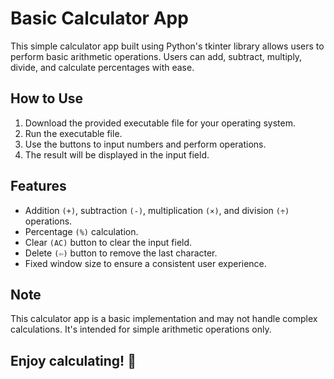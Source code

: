 # Basic Calculator App

This simple calculator app built using Python's tkinter library allows users to perform basic arithmetic operations. Users can add, subtract, multiply, divide, and calculate percentages with ease.

## How to Use

1. Download the provided executable file for your operating system.
2. Run the executable file.
3. Use the buttons to input numbers and perform operations.
4. The result will be displayed in the input field.

## Features

- Addition `(+)`, subtraction `(-)`, multiplication `(×)`, and division `(÷)` operations.
- Percentage `(%)` calculation.
- Clear `(AC)` button to clear the input field.
- Delete `(⇦)` button to remove the last character.
- Fixed window size to ensure a consistent user experience.

## Note

This calculator app is a basic implementation and may not handle complex calculations. It's intended for simple arithmetic operations only.

## Enjoy calculating! 🚀